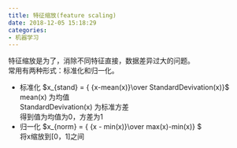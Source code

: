 ```yaml
---
title: 特征缩放(feature scaling)
date: 2018-12-05 15:18:29
categories:
- 机器学习
---
```


 特征缩放是为了，消除不同特征直接，数据差异过大的问题。   
 常用有两种形式：标准化和归一化。
 - 标准化
$x_{stand} = { {x-mean(x)}\over StandardDevivation(x)}$   
mean(x) 为均值   
StandardDevivation(x) 为标准方差   
得到值为均值为0，方差为1
 - 归一化
$x_{norm} = { {x - min(x)}\over max(x)-min(x)} $   
将x缩放到[0，1]之间


